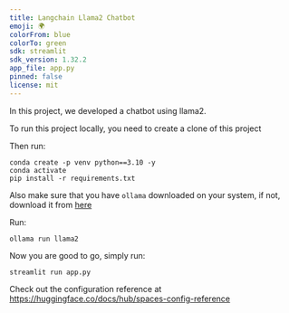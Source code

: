 ```yaml
---
title: Langchain Llama2 Chatbot
emoji: 🌍
colorFrom: blue
colorTo: green
sdk: streamlit
sdk_version: 1.32.2
app_file: app.py
pinned: false
license: mit
---
```


In this project, we developed a chatbot using llama2.

To run this project locally, you need to create a clone of this project

Then run:
```
conda create -p venv python==3.10 -y
conda activate
pip install -r requirements.txt
```

Also make sure that you have `ollama` downloaded on your system, if not, download it from [here](https://ollama.com/download)

Run:
```
ollama run llama2
```

Now you are good to go, simply run:
```
streamlit run app.py
```


Check out the configuration reference at https://huggingface.co/docs/hub/spaces-config-reference
